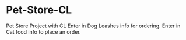 # Pet-Store-CL
Pet Store Project with CL
Enter in Dog Leashes info for ordering.
Enter in Cat food info to place an order.
